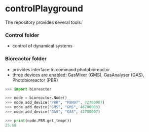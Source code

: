 # controlPlayground

The repository provides several tools:

### Control folder

* control of dynamical systems

### Bioreactor folder

* provides interface to command photobioreactor
* three devices are enabled: GasMixer (GMS), GasAnalyser (GAS), Photobioreactor (PBR)

```python
>>> import bioreactor

>>> node = bioreactor.Node()
>>> node.add_device("PBR", "PBR07", 72700007)
>>> node.add_device("GMS", "GMS", 46700003)
>>> node.add_device("GAS", "GAS", 42700007)

>>> print(node.PBR.get_temp())
25.68

```
